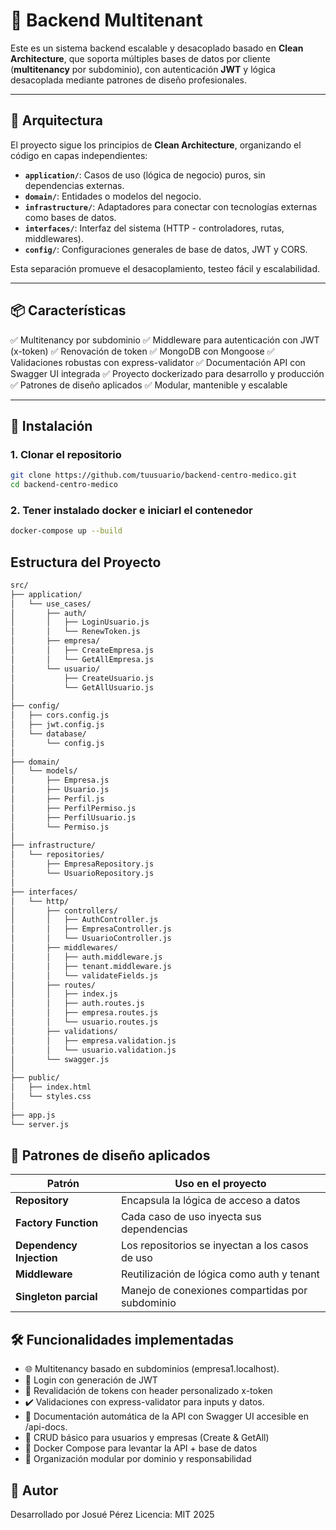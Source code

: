 # 🏥 Backend Multitenant 

Este es un sistema backend escalable y desacoplado basado en **Clean Architecture**, que soporta múltiples bases de datos por cliente (**multitenancy** por subdominio), con autenticación **JWT** y lógica desacoplada mediante patrones de diseño profesionales.

---

## 🧱 Arquitectura

El proyecto sigue los principios de **Clean Architecture**, organizando el código en capas independientes:

- **`application/`**: Casos de uso (lógica de negocio) puros, sin dependencias externas.
- **`domain/`**: Entidades o modelos del negocio.
- **`infrastructure/`**: Adaptadores para conectar con tecnologías externas como bases de datos.
- **`interfaces/`**: Interfaz del sistema (HTTP - controladores, rutas, middlewares).
- **`config/`**: Configuraciones generales de base de datos, JWT y CORS.

Esta separación promueve el desacoplamiento, testeo fácil y escalabilidad.

---

## 📦 Características

✅ Multitenancy por subdominio
✅ Middleware para autenticación con JWT (x-token)
✅ Renovación de token
✅ MongoDB con Mongoose
✅ Validaciones robustas con express-validator
✅ Documentación API con Swagger UI integrada
✅ Proyecto dockerizado para desarrollo y producción
✅ Patrones de diseño aplicados
✅ Modular, mantenible y escalable

---

## 🚀 Instalación

### 1. Clonar el repositorio

```bash
git clone https://github.com/tuusuario/backend-centro-medico.git
cd backend-centro-medico

```
### 2. Tener instalado docker e iniciarl el contenedor

```bash
docker-compose up --build
```

## Estructura del Proyecto

```bash
src/
├── application/
│   └── use_cases/
│       ├── auth/
│       │   ├── LoginUsuario.js
│       │   └── RenewToken.js
│       ├── empresa/
│       │   ├── CreateEmpresa.js
│       │   └── GetAllEmpresa.js
│       └── usuario/
│           ├── CreateUsuario.js
│           └── GetAllUsuario.js
│
├── config/
│   ├── cors.config.js
│   ├── jwt.config.js
│   └── database/
│       └── config.js
│
├── domain/
│   └── models/
│       ├── Empresa.js
│       ├── Usuario.js
│       ├── Perfil.js
│       ├── PerfilPermiso.js
│       ├── PerfilUsuario.js
│       └── Permiso.js
│
├── infrastructure/
│   └── repositories/
│       ├── EmpresaRepository.js
│       └── UsuarioRepository.js
│
├── interfaces/
│   └── http/
│       ├── controllers/
│       │   ├── AuthController.js
│       │   ├── EmpresaController.js
│       │   └── UsuarioController.js
│       ├── middlewares/
│       │   ├── auth.middleware.js
│       │   ├── tenant.middleware.js
│       │   └── validateFields.js
│       ├── routes/
│       │   ├── index.js
│       │   ├── auth.routes.js
│       │   ├── empresa.routes.js
│       │   └── usuario.routes.js
│       ├── validations/
│       │   ├── empresa.validation.js
│       │   └── usuario.validation.js
│       └── swagger.js
│
├── public/
│   ├── index.html
│   └── styles.css
│
├── app.js
└── server.js
```

## 🧠 Patrones de diseño aplicados

| Patrón                   | Uso en el proyecto                              |
| ------------------------ | ----------------------------------------------- |
| **Repository**           | Encapsula la lógica de acceso a datos           |
| **Factory Function**     | Cada caso de uso inyecta sus dependencias       |
| **Dependency Injection** | Los repositorios se inyectan a los casos de uso |
| **Middleware**           | Reutilización de lógica como auth y tenant      |
| **Singleton parcial**    | Manejo de conexiones compartidas por subdominio |



## 🛠 Funcionalidades implementadas

- 🌐 Multitenancy basado en subdominios (empresa1.localhost).
- 🔐 Login con generación de JWT
- 🔁 Revalidación de tokens con header personalizado x-token
- ✔️ Validaciones con express-validator para inputs y datos.
- 📄 Documentación automática de la API con Swagger UI accesible en /api-docs.
- 👥 CRUD básico para usuarios y empresas (Create & GetAll)
- 🐳 Docker Compose para levantar la API + base de datos
- 🧱 Organización modular por dominio y responsabilidad


## 🧾 Autor

Desarrollado por Josué Pérez
Licencia: MIT
2025